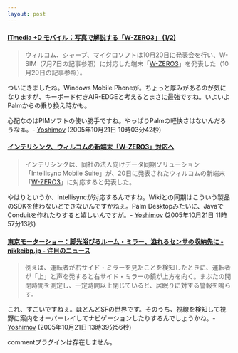 ```yaml
---
layout: post
---
```

<h4><a href="http://plusd.itmedia.co.jp/mobile/articles/0510/21/news008.html">ITmedia +D モバイル：写真で解説する「W-ZERO3」 (1/2)</a></h4>
<blockquote><p>ウィルコム、シャープ、マイクロソフトは10月20日に発表会を行い、W-SIM（7月7日の記事参照）に対応した端末「<a href="/?page=SHARP+WS003SH" class="wikipage">W-ZERO3</a>」を発表した（10月20日の記事参照）。</p>
</blockquote>
<p>ついにきましたね。Windows Mobile Phoneが。ちょっと厚みがあるのが気になりますが、キーボード付きAIR-EDGEと考えるとまさに最強ですね。いよいよPalmからの乗り換え時かも。</p>
<p>心配なのはPIMソフトの使い勝手ですね。やっぱりPalmの軽快さはないんだろうなぁ。- <a href="/?page=Yoshimov" class="wikipage">Yoshimov</a> (2005年10月21日 10時03分42秒)</p>
<h4><a href="http://k-tai.impress.co.jp/cda/article/news_toppage/26180.html?ref=rss">インテリシンク、ウィルコムの新端末「W-ZERO3」対応へ</a></h4>
<blockquote><p>インテリシンクは、同社の法人向けデータ同期ソリューション「Intellisync Mobile Suite」が、20日に発表されたウィルコムの新端末「<a href="/?page=SHARP+WS003SH" class="wikipage">W-ZERO3</a>」に対応すると発表した。</p>
</blockquote>
<p>やはりというか、Intellisyncが対応するんですね。Wikiとの同期はこういう製品のSDKを使わないとできないんですかねぇ。Palm Desktopみたいに、JavaでConduitを作れたりすると嬉しいんですが。- <a href="/?page=Yoshimov" class="wikipage">Yoshimov</a> (2005年10月21日 11時57分13秒)</p>
<h4><a href="http://nikkeibp.jp/wcs/leaf/CID/onair/jp/flash_rss/404885">東京モーターショー：脚光浴びるルーム・ミラー、溢れるセンサの収納先に - nikkeibp.jp - 注目のニュース</a></h4>
<blockquote><p>例えば、運転者が右サイド・ミラーを見たことを検知したときに、運転者が「上」と声を発すると右サイド・ミラーの鏡が上方を向く。まぶたの開閉時間を測定し、一定時間以上閉じていると、居眠りに対する警報を鳴らす。</p>
</blockquote>
<p>これ、すごいですねぇ。ほとんどSFの世界です。そのうち、視線を検知して視野に案内をオーバーレイしてナビゲーションしたりするんでしょうかね。- <a href="/?page=Yoshimov" class="wikipage">Yoshimov</a> (2005年10月21日 13時39分56秒)</p>
<p><span class="error">commentプラグインは存在しません。</span> </p>
